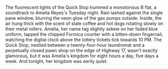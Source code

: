 The fluorescent lights of the Quick Stop hummed a monotonous B flat, a soundtrack to Amelia Reyes's Tuesday night.  Rain lashed against the single pane window, blurring the neon glow of the gas pumps outside. Inside, the air hung thick with the scent of stale coffee and hot dogs rotating slowly on their metal rollers.  Amelia, her name tag slightly askew on her faded blue uniform, tapped the chipped Formica counter with a bitten-down fingernail, watching the digital clock above the lottery tickets tick towards 10 PM.  The Quick Stop, nestled between a twenty-four-hour laundromat and a perpetually closed pawn shop on the edge of Highway 17, wasn't exactly glamorous, but it was Amelia's kingdom for eight hours a day, five days a week. And tonight, her kingdom was eerily quiet.
